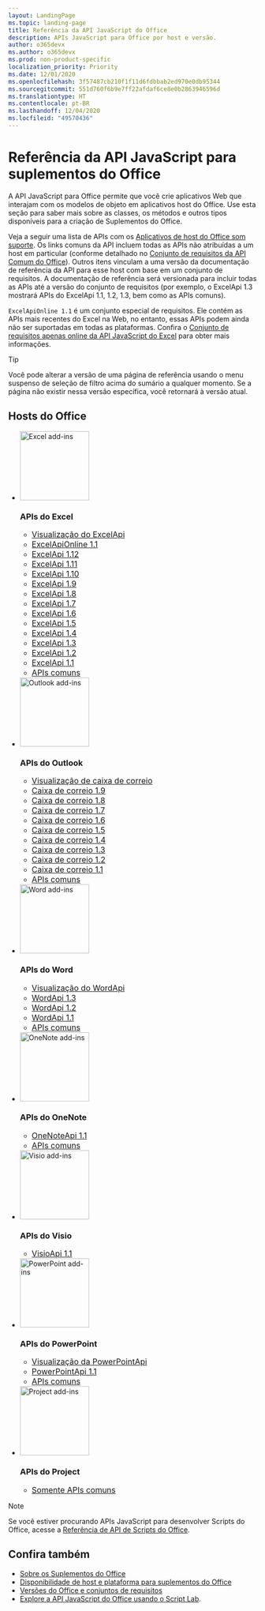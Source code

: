 ```yaml
---
layout: LandingPage
ms.topic: landing-page
title: Referência da API JavaScript do Office
description: APIs JavaScript para Office por host e versão.
author: o365devx
ms.author: o365devx
ms.prod: non-product-specific
localization_priority: Priority
ms.date: 12/01/2020
ms.openlocfilehash: 3f57487cb210f1f11d6fdbbab2ed970e0db95344
ms.sourcegitcommit: 551d760f6b9e7ff22afdaf6ce8e0b2863946596d
ms.translationtype: HT
ms.contentlocale: pt-BR
ms.lasthandoff: 12/04/2020
ms.locfileid: "49570436"
---
```

# <a name="office-add-ins-javascript-api-reference"></a>Referência da API JavaScript para suplementos do Office

A API JavaScript para Office permite que você crie aplicativos Web que interajam com os modelos de objeto em aplicativos host do Office. Use esta seção para saber mais sobre as classes, os métodos e outros tipos disponíveis para a criação de Suplementos do Office.

Veja a seguir uma lista de APIs com os [Aplicativos de host do Office som suporte](/office/dev/add-ins/overview/office-add-in-availability). Os links comuns da API incluem todas as APIs não atribuídas a um host em particular (conforme detalhado no [Conjunto de requisitos da API Comum do Office](/office/dev/add-ins/reference/requirement-sets/office-add-in-requirement-sets)). Outros itens vinculam a uma versão da documentação de referência da API para esse host com base em um conjunto de requisitos. A documentação de referência será versionada para incluir todas as APIs até a versão do conjunto de requisitos (por exemplo, o ExcelApi 1.3 mostrará APIs do ExcelApi 1.1, 1.2, 1.3, bem como as APIs comuns).

`ExcelApiOnline 1.1` é um conjunto especial de requisitos. Ele contém as APIs mais recentes do Excel na Web, no entanto, essas APIs podem ainda não ser suportadas em todas as plataformas. Confira o [Conjunto de requisitos apenas online da API JavaScript do Excel](/office/dev/add-ins/reference/requirement-sets/excel-api-online-requirement-set) para obter mais informações.

> [!TIP]
> Você pode alterar a versão de uma página de referência usando o menu suspenso de seleção de filtro acima do sumário a qualquer momento. Se a página não existir nessa versão específica, você retornará à versão atual.

<h2>Hosts do Office</h2>

<ul class="cardsK panelContent cols cols3">
    <li>
        <div class="cardImageOuter">
            <div class="cardImage">
                <img src="https://docs.microsoft.com/javascript/api/overview/images/logo-excel.svg" alt="Excel add-ins" height="140" />
            </div>
        </div>
        <div class="cardText">
            <h3>APIs do Excel</h3>
            <ul>
                <li><a style="font-size: 1rem;" href="/javascript/api/excel?view=excel-js-preview">Visualização do ExcelApi</a></li>
                <li><a style="font-size: 1rem;" href="/javascript/api/excel?view=excel-js-online">ExcelApiOnline 1.1</a></li>
                <li><a style="font-size: 1rem;" href="/javascript/api/excel?view=excel-js-1.12">ExcelApi 1.12</a></li>
                <li><a style="font-size: 1rem;" href="/javascript/api/excel?view=excel-js-1.11">ExcelApi 1.11</a></li>
                <li><a style="font-size: 1rem;" href="/javascript/api/excel?view=excel-js-1.10">ExcelApi 1.10</a></li>
                <li><a style="font-size: 1rem;" href="/javascript/api/excel?view=excel-js-1.9">ExcelApi 1.9</a></li>
                <li><a style="font-size: 1rem;" href="/javascript/api/excel?view=excel-js-1.8">ExcelApi 1.8</a></li>
                <li><a style="font-size: 1rem;" href="/javascript/api/excel?view=excel-js-1.7">ExcelApi 1.7</a></li>
                <li><a style="font-size: 1rem;" href="/javascript/api/excel?view=excel-js-1.6">ExcelApi 1.6</a></li>
                <li><a style="font-size: 1rem;" href="/javascript/api/excel?view=excel-js-1.5">ExcelApi 1.5</a></li>
                <li><a style="font-size: 1rem;" href="/javascript/api/excel?view=excel-js-1.4">ExcelApi 1.4</a></li>
                <li><a style="font-size: 1rem;" href="/javascript/api/excel?view=excel-js-1.3">ExcelApi 1.3</a></li>
                <li><a style="font-size: 1rem;" href="/javascript/api/excel?view=excel-js-1.2">ExcelApi 1.2</a></li>
                <li><a style="font-size: 1rem;" href="/javascript/api/excel?view=excel-js-1.1">ExcelApi 1.1</a></li>
                <li><a style="font-size: 1rem;" href="/javascript/api/office?view=excel-js-preview">APIs comuns</a></li>
            </ul>
        </div>
    </li>
    <li>
        <div class="cardImageOuter">
            <div class="cardImage">
                <img src="https://docs.microsoft.com/javascript/api/overview/images/logo-outlook.svg" alt="Outlook add-ins" height="140" />
            </div>
        </div>
        <div class="cardText">
            <h3>APIs do Outlook</h3>
            <ul>
                <li><a style="font-size: 1rem;" href="/javascript/api/outlook?view=outlook-js-preview">Visualização de caixa de correio</a></li>
                <li><a style="font-size: 1rem;" href="/javascript/api/outlook?view=outlook-js-1.9">Caixa de correio 1.9</a></li>
                <li><a style="font-size: 1rem;" href="/javascript/api/outlook?view=outlook-js-1.8">Caixa de correio 1.8</a></li>
                <li><a style="font-size: 1rem;" href="/javascript/api/outlook?view=outlook-js-1.7">Caixa de correio 1.7</a></li>
                <li><a style="font-size: 1rem;" href="/javascript/api/outlook?view=outlook-js-1.6">Caixa de correio 1.6</a></li>
                <li><a style="font-size: 1rem;" href="/javascript/api/outlook?view=outlook-js-1.5">Caixa de correio 1.5</a></li>
                <li><a style="font-size: 1rem;" href="/javascript/api/outlook?view=outlook-js-1.4">Caixa de correio 1.4</a></li>
                <li><a style="font-size: 1rem;" href="/javascript/api/outlook?view=outlook-js-1.3">Caixa de correio 1.3</a></li>
                <li><a style="font-size: 1rem;" href="/javascript/api/outlook?view=outlook-js-1.2">Caixa de correio 1.2</a></li>
                <li><a style="font-size: 1rem;" href="/javascript/api/outlook?view=outlook-js-1.1">Caixa de correio 1.1</a></li>
                <li><a style="font-size: 1rem;" href="/javascript/api/office?view=outlook-js-preview">APIs comuns</a></li>
            </ul>
        </div>
    </li>
    <li>
        <div class="cardImageOuter">
            <div class="cardImage">
                <img src="https://docs.microsoft.com/javascript/api/overview/images/logo-word.svg" alt="Word add-ins" height="140" />
            </div>
        </div>
        <div class="cardText">
            <h3>APIs do Word</h3>
            <ul>
                <li><a style="font-size: 1rem;" href="/javascript/api/word?view=word-js-preview">Visualização do WordApi</a></li>
                <li><a style="font-size: 1rem;" href="/javascript/api/word?view=word-js-1.3">WordApi 1.3</a></li>
                <li><a style="font-size: 1rem;" href="/javascript/api/word?view=word-js-1.2">WordApi 1.2</a></li>
                <li><a style="font-size: 1rem;" href="/javascript/api/word?view=word-js-1.1">WordApi 1.1</a></li>
                <li><a style="font-size: 1rem;" href="/javascript/api/office?view=word-js-preview">APIs comuns</a></li>
            </ul>
        </div>
    </li>
    <li>
        <div class="cardImageOuter">
            <div class="cardImage">
                <img src="https://docs.microsoft.com/javascript/api/overview/images/logo-onenote.svg" alt="OneNote add-ins" height="140" />
            </div>
        </div>
        <div class="cardText">
            <h3>APIs do OneNote</h3>
            <ul>
                <li><a style="font-size: 1rem;" href="/javascript/api/onenote?view=onenote-js-1.1">OneNoteApi 1.1</a></li>
                <li><a style="font-size: 1rem;" href="/javascript/api/office?view=onenote-js-1.1">APIs comuns</a></li>
            </ul>
        </div>
    </li>
    <li>
        <div class="cardImageOuter">
            <div class="cardImage">
                <img src="https://docs.microsoft.com/javascript/api/overview/images/logo-visio.svg" alt="Visio add-ins" height="140" />
            </div>
        </div>
        <div class="cardText">
            <h3>APIs do Visio</h3>
            <ul>
                <li><a style="font-size: 1rem;" href="/javascript/api/visio?view=visio-js-1.1">VisioApi 1.1</a></li>
            </ul>
        </div>
    </li>
    <li>
        <div class="cardImageOuter">
            <div class="cardImage">
                <img src="https://docs.microsoft.com/javascript/api/overview/images/logo-powerpoint.svg" alt="PowerPoint add-ins" height="140" />
            </div>
        </div>
        <div class="cardText">
            <h3>APIs do PowerPoint</h3>
            <ul>
                <li><a style="font-size: 1rem;" href="/javascript/api/powerpoint?view=powerpoint-js-preview">Visualização da PowerPointApi</a></li>
                <li><a style="font-size: 1rem;" href="/javascript/api/powerpoint?view=powerpoint-js-1.1">PowerPointApi 1.1</a></li>
                <li><a style="font-size: 1rem;" href="/javascript/api/office?view=powerpoint-js-preview">APIs comuns</a></li>
            </ul>
        </div>
    </li>
    <li>
        <div class="cardImageOuter">
            <div class="cardImage">
                <img src="https://docs.microsoft.com/javascript/api/overview/images/logo-project.svg" alt="Project add-ins" height="140" />
            </div>
        </div>
        <div class="cardText">
            <h3>APIs do Project</h3>
            <ul>
                <li><a style="font-size: 1rem;" href="/javascript/api/office?view=common-js">Somente APIs comuns</a></li>
            </ul>
        </div>
    </li>
</ul>

> [!NOTE]
> Se você estiver procurando APIs JavaScript para desenvolver Scripts do Office, acesse a [Referência de API de Scripts do Office](/javascript/api/office-scripts/overview).

## <a name="see-also"></a>Confira também

- [Sobre os Suplementos do Office](/office/dev/add-ins/overview)
- [Disponibilidade de host e plataforma para suplementos do Office](/office/dev/add-ins/overview/office-add-in-availability)
- [Versões do Office e conjuntos de requisitos](/office/dev/add-ins/develop/office-versions-and-requirement-sets)
- [Explore a API JavaScript do Office usando o Script Lab](/office/dev/add-ins/overview/explore-with-script-lab).
